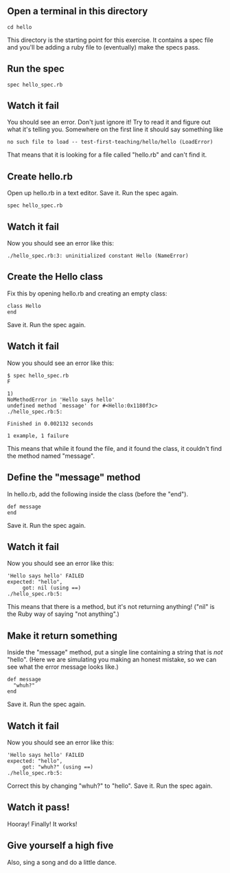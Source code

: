 ## Open a terminal in this directory

    cd hello

This directory is the starting point for this exercise. It contains a spec file and you'll be adding a ruby file to (eventually) make the specs pass.

## Run the spec

    spec hello_spec.rb
        
## Watch it fail

You should see an error. Don't just ignore it! Try to read it and figure out what it's telling you. Somewhere on the first line it should say something like

    no such file to load -- test-first-teaching/hello/hello (LoadError)
    
That means that it is looking for a file called "hello.rb" and can't find it.

## Create hello.rb

Open up hello.rb in a text editor. Save it. Run the spec again.

    spec hello_spec.rb
        
## Watch it fail

Now you should see an error like this:

    ./hello_spec.rb:3: uninitialized constant Hello (NameError)

## Create the Hello class

Fix this by opening hello.rb and creating an empty class:

    class Hello
    end
    
Save it. Run the spec again.
  
## Watch it fail

Now you should see an error like this:

    $ spec hello_spec.rb 
    F

    1)
    NoMethodError in 'Hello says hello'
    undefined method `message' for #<Hello:0x1180f3c>
    ./hello_spec.rb:5:

    Finished in 0.002132 seconds

    1 example, 1 failure

This means that while it found the file, and it found the class, it couldn't find the method named "message".

## Define the "message" method

In hello.rb, add the following inside the class (before the "end").

    def message
    end

Save it. Run the spec again.

## Watch it fail

Now you should see an error like this:

    'Hello says hello' FAILED
    expected: "hello",
         got: nil (using ==)
    ./hello_spec.rb:5:
    
This means that there is a method, but it's not returning anything! ("nil" is the Ruby way of saying "not anything".)

## Make it return something

Inside the "message" method, put a single line containing a string that is *not* "hello". (Here we are simulating you making an honest mistake, so we can see what the error message looks like.)

    def message
      "whuh?"
    end

Save it. Run the spec again.

## Watch it fail

Now you should see an error like this:

    'Hello says hello' FAILED
    expected: "hello",
         got: "whuh?" (using ==)
    ./hello_spec.rb:5:

Correct this by changing "whuh?" to "hello". Save it. Run the spec again.

## Watch it pass!

Hooray! Finally! It works!

## Give yourself a high five

Also, sing a song and do a little dance.

